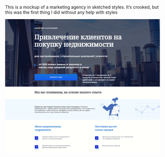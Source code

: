 This is a mockup of a marketing agency in sketched styles. It’s crooked, but this was the first thing I did without any help with styles

![Image alt](https://raw.githubusercontent.com/Weeelp/marketing-agency/main/архив/gitimg/img1.png)
![Image alt](https://raw.githubusercontent.com/Weeelp/marketing-agency/main/архив/gitimg/img2.png)
